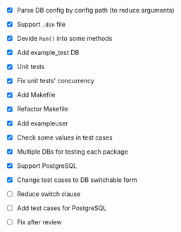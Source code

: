- [x] Parse DB config by config path (to reduce arguments)
- [x] Support `.dsn` file
- [x] Devide `Run()` into some methods
- [x] Add example_test DB
- [x] Unit tests
- [x] Fix unit tests' concurrency
- [x] Add Makefile
- [x] Refactor Makefile
- [x] Add exampleuser
- [x] Check some values in test cases
- [x] Multiple DBs for testing each package
- [x] Support PostgreSQL
- [x] Change test cases to DB switchable form
- [ ] Reduce switch clause
- [ ] Add test cases for PostgreSQL
- [ ] Fix after review

